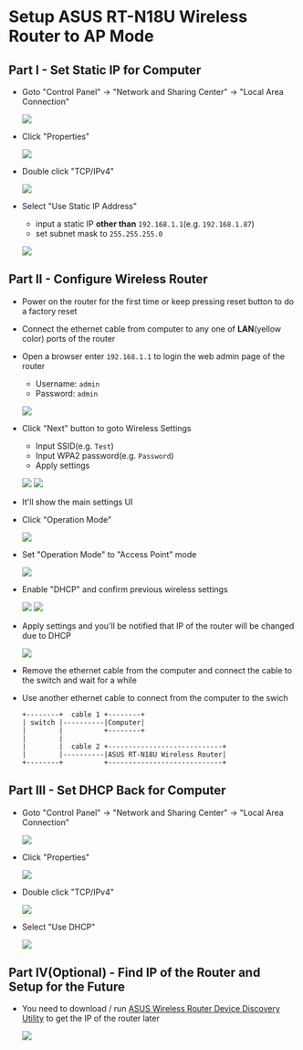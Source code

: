 # Setup ASUS RT-N18U Wireless Router to AP Mode

## Part I - Set Static IP for Computer
* Goto "Control Panel" -> "Network and Sharing Center" -> "Local  Area Connection"

  ![](img/01.png)
* Click "Properties"

  ![](img/02.png)
* Double click "TCP/IPv4"

  ![](img/03.png)
* Select "Use Static IP Address"
    * input a static IP **other than** `192.168.1.1`(e.g. `192.168.1.87`)
    * set subnet mask to `255.255.255.0`
    
  ![](img/04.png)

## Part II - Configure Wireless Router
* Power on the router for the first time or keep pressing reset button to do a factory reset
* Connect the ethernet cable from computer to any one of **LAN**(yellow color) ports of the router
* Open a browser enter `192.168.1.1` to login the web admin page of the router
   * Username: `admin` 
   * Password: `admin`
   
  ![](img/05.png)

* Click "Next" button to goto Wireless Settings
  * Input SSID(e.g. `Test`)
  * Input WPA2 password(e.g. `Password`)
  * Apply settings

  ![](img/06.png)
  ![](img/07.png)

* It'll show the main settings UI
* Click "Operation Mode"

  ![](img/08.png)
* Set "Operation Mode" to "Access Point" mode

  ![](img/09.png)
* Enable "DHCP" and confirm previous wireless settings

  ![](img/10.png)
  ![](img/11.png) 
* Apply settings and you'll be notified that IP of the router will be changed due to DHCP

  ![](img/12.png)
* Remove the ethernet cable from the computer and connect the cable to the switch and wait for a while
* Use another ethernet cable to connect from the computer to the swich
   ```
   +--------+  cable 1 +--------+     
   | switch |----------|Computer|
   |        |          +--------+
   |        |
   |        |  cable 2 +----------------------------+
   |        |----------|ASUS RT-N18U Wireless Router|
   +--------+          +----------------------------+
  ```
## Part III - Set DHCP Back for Computer
* Goto "Control Panel" -> "Network and Sharing Center" -> "Local  Area Connection"

  ![](img/01.png)
* Click "Properties"

  ![](img/02.png)
* Double click "TCP/IPv4"

  ![](img/03.png)
* Select "Use DHCP"

  ![](img/14.png)
   
## Part IV(Optional) - Find IP of the Router and Setup for the Future
* You need to download / run [ASUS Wireless Router Device Discovery Utility](https://dlsvr04.asus.com/pub/ASUS/wireless/4G-AC53U/Discovery_1482.zip) to get the IP of the router later

  ![](img/13.png)
